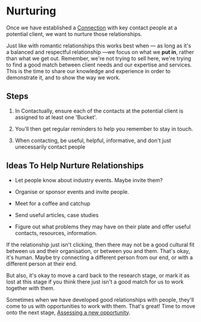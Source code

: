 # Nurturing

Once we have established a [Connection](/new_client_recipe/connecting.md) with key contact people at a potential client, we want to nurture those relationships.

Just like with romantic relationships this works best when — as long as it's a balanced and respectful relationship —we focus on what we **put in**, rather than what we get out. Remember, we're not trying to sell here, we're trying to find a good match between client needs and our expertise and services. This is the time to share our knowledge and experience in order to demonstrate it, and to show the way we work.

## Steps

1. In Contactually, ensure each of the contacts at the potential client is assigned to at least one 'Bucket'.

2. You'll then get regular reminders to help you remember to stay in touch.

3. When contacting, be useful, helpful, informative, and don't just unecessarily contact people


## Ideas To Help Nurture Relationships

* Let people know about industry events. Maybe invite them?

* Organise or sponsor events and invite people.

* Meet for a coffee and catchup

* Send useful articles, case studies

* Figure out what problems they may have on their plate and offer useful contacts, resources, information.


If the relationship just isn't clicking, then there may not be a good cultural fit between us and their organisation, or between you and them. That's okay, it's human. Maybe try connecting a different person from our end, or with a different person at their end.

But also, it's okay to move a card back to the research stage, or mark it as lost at this stage if you think there just isn't a good match for us to work together with them.



Sometimes when we have developed good relationships with people, they'll come to us with opportunities to work with them. That's great! Time to move onto the next stage, [Assessing a new opportunity](/new_client_recipe/assessing.md).

